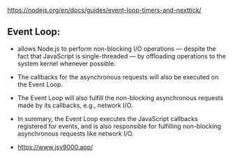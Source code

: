 https://nodejs.org/en/docs/guides/event-loop-timers-and-nexttick/

## Event Loop:
- allows Node.js to perform non-blocking I/O operations — despite the fact that JavaScript is single-threaded — by offloading operations to the system kernel whenever possible.

- The callbacks for the asynchronous requests will also be executed on the Event Loop.
- The Event Loop will also fulfill the non-blocking asynchronous requests made by its callbacks, e.g., network I/O.
- In summary, the Event Loop executes the JavaScript callbacks registered for events, and is also responsible for fulfilling non-blocking asynchronous requests like network I/O.
- https://www.jsv9000.app/